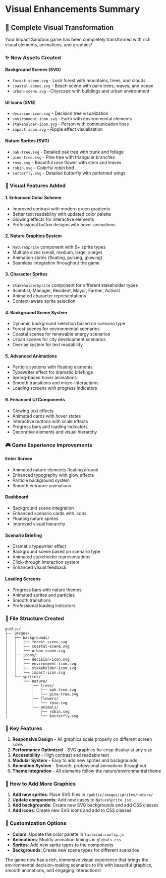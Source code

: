 # Visual Enhancements Summary

## 🎨 Complete Visual Transformation

Your Impact Sandbox game has been completely transformed with rich visual elements, animations, and graphics!

### ✨ **New Assets Created**

#### **Background Scenes (SVG)**
- `forest-scene.svg` - Lush forest with mountains, trees, and clouds
- `coastal-scene.svg` - Beach scene with palm trees, waves, and ocean
- `urban-scene.svg` - Cityscape with buildings and urban environment

#### **UI Icons (SVG)**
- `decision-icon.svg` - Decision tree visualization
- `environment-icon.svg` - Earth with environmental elements
- `stakeholder-icon.svg` - Person with communication lines
- `impact-icon.svg` - Ripple effect visualization

#### **Nature Sprites (SVG)**
- `oak-tree.svg` - Detailed oak tree with trunk and foliage
- `pine-tree.svg` - Pine tree with triangular branches
- `rose.svg` - Beautiful rose flower with stem and leaves
- `robin.svg` - Colorful robin bird
- `butterfly.svg` - Detailed butterfly with patterned wings

### 🌟 **Visual Features Added**

#### **1. Enhanced Color Scheme**
- Improved contrast with modern green gradients
- Better text readability with updated color palette
- Glowing effects for interactive elements
- Professional button designs with hover animations

#### **2. Nature Graphics System**
- `NatureSprite` component with 6+ sprite types
- Multiple sizes (small, medium, large, xlarge)
- Animation states (floating, pulsing, glowing)
- Seamless integration throughout the game

#### **3. Character Sprites**
- `StakeholderSprite` component for different stakeholder types
- Scientist, Manager, Resident, Mayor, Farmer, Activist
- Animated character representations
- Context-aware sprite selection

#### **4. Background Scene System**
- Dynamic background selection based on scenario type
- Forest scenes for environmental scenarios
- Coastal scenes for renewable energy scenarios
- Urban scenes for city development scenarios
- Overlay system for text readability

#### **5. Advanced Animations**
- Particle systems with floating elements
- Typewriter effect for dramatic briefings
- Spring-based hover animations
- Smooth transitions and micro-interactions
- Loading screens with progress indicators

#### **6. Enhanced UI Components**
- Glowing text effects
- Animated cards with hover states
- Interactive buttons with scale effects
- Progress bars and loading indicators
- Decorative elements and visual hierarchy

### 🎮 **Game Experience Improvements**

#### **Enter Screen**
- Animated nature elements floating around
- Enhanced typography with glow effects
- Particle background system
- Smooth entrance animations

#### **Dashboard**
- Background scene integration
- Enhanced scenario cards with icons
- Floating nature sprites
- Improved visual hierarchy

#### **Scenario Briefing**
- Dramatic typewriter effect
- Background scene based on scenario type
- Animated stakeholder representations
- Click-through interaction system
- Enhanced visual feedback

#### **Loading Screens**
- Progress bars with nature themes
- Animated sprites and particles
- Smooth transitions
- Professional loading indicators

### 📁 **File Structure Created**

```
public/
├── images/
│   ├── backgrounds/
│   │   ├── forest-scene.svg
│   │   ├── coastal-scene.svg
│   │   └── urban-scene.svg
│   ├── icons/
│   │   ├── decision-icon.svg
│   │   ├── environment-icon.svg
│   │   ├── stakeholder-icon.svg
│   │   └── impact-icon.svg
│   └── sprites/
│       └── nature/
│           ├── trees/
│           │   ├── oak-tree.svg
│           │   └── pine-tree.svg
│           ├── flowers/
│           │   └── rose.svg
│           └── animals/
│               ├── robin.svg
│               └── butterfly.svg
```

### 🎯 **Key Features**

1. **Responsive Design** - All graphics scale properly on different screen sizes
2. **Performance Optimized** - SVG graphics for crisp display at any size
3. **Accessibility** - High contrast and readable text
4. **Modular System** - Easy to add new sprites and backgrounds
5. **Animation System** - Smooth, professional animations throughout
6. **Theme Integration** - All elements follow the nature/environmental theme

### 🚀 **How to Add More Graphics**

1. **Add new sprites**: Place SVG files in `/public/images/sprites/nature/`
2. **Update components**: Add new cases to `NatureSprite.jsx`
3. **Add backgrounds**: Create new SVG backgrounds and add CSS classes
4. **Add icons**: Create new SVG icons and add to CSS classes

### 🎨 **Customization Options**

- **Colors**: Update the color palette in `tailwind.config.js`
- **Animations**: Modify animation timings in `globals.css`
- **Sprites**: Add new sprite types to the components
- **Backgrounds**: Create new scene types for different scenarios

The game now has a rich, immersive visual experience that brings the environmental decision-making scenarios to life with beautiful graphics, smooth animations, and engaging interactions!